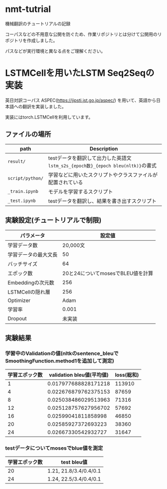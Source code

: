 # nmt-tutrial
機械翻訳のチュートリアルの記録

コーパスなどの不用意な公開を防ぐため、作業リポジトリとは分けて公開用のリポジトリを作成しました。

パスなどが実行環境と異なる点をご理解ください。

# LSTMCellを用いたLSTM Seq2Seqの実装
英日対訳コーパス ASPEC(https://jipsti.jst.go.jp/aspec/) を用いて、英語から日本語への翻訳を実装しました。

実装にはtorch.LSTMCellを利用しています。
## ファイルの場所

| path | Description |
| --- | --- |
| `result/` | testデータを翻訳して出力した英語文 `lstm_s2s_{epoch数}_{epoch bleu(nltk)}`の書式|
| `script/python/` | 学習などに用いたスクリプトやクラスファイルが配置されている |
| `_train.ipynb` | モデルを学習するスクリプト |
| `_test.ipynb` | testデータを翻訳し、結果を書き出すスクリプト |

## 実験設定(チュートリアルで制限)
| パラメータ | 設定値 |
| --- | --- |
| 学習データ数 | 20,000文 |
| 学習データの最大文長 | 50 |
| バッチサイズ | 64 |
| エポック数 | 20と24についてmosesでBLEU値を計算 |
| Embeddingの次元数 | 256 |
| LSTMCellの隠れ層 | 256 |
| Optimizer | Adam |
| 学習率 | 0.001 |
| Dropout | 未実装 |

## 実験結果
### 学習中のValidationの値(nltkのsentence_bleuでSmoothingFunction.method1を追加して測定)
| 学習エポック数 | validation bleu値(平均値) | loss(総和) |
| --- | --- | --- |
| 1 | 0.017977688828171218 | 113910 |
| 4 | 0.022676879762375153 | 87659 |
| 8 | 0.025038486029513963 | 71316 |
| 12 | 0.025128757627956702 | 57692 |
| 16 | 0.02599041811858998 |46850 |
| 20 | 0.02585927372693223 | 38360 |
| 24 | 0.02667330542932727 | 31647 |

### testデータについてmosesでblue値を測定

| 学習エポック数 | test bleu値 | 
| --- | --- |
| 20 | 1.21, 21.8/3.4/0.4/0.1 | 
| 24 | 1.24, 22.5/3.4/0.4/0.1 | 
